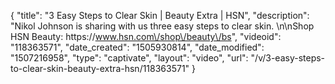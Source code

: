 {
    "title": "3 Easy Steps to Clear Skin | Beauty Extra | HSN",
    "description": "Nikol Johnson is sharing with us three easy steps to clear skin. \n\nShop HSN Beauty: https:\/\/www.hsn.com\/shop\/beauty\/bs",
    "videoid": "118363571",
    "date_created": "1505930814",
    "date_modified": "1507216958",
    "type": "captivate",
    "layout": "video",
    "url": "\/v\/3-easy-steps-to-clear-skin-beauty-extra-hsn\/118363571"
}